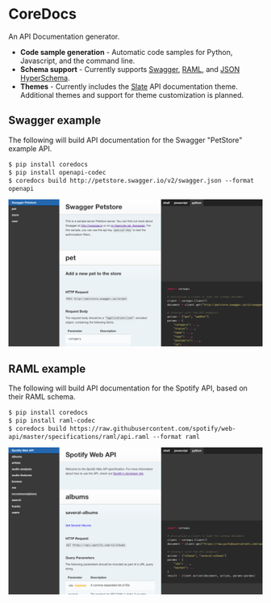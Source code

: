 # CoreDocs

An API Documentation generator.

* **Code sample generation** - Automatic code samples for Python, Javascript, and the command line.
* **Schema support** - Currently supports [Swagger][swagger], [RAML][raml], and [JSON HyperSchema][jsonhyperschema].
* **Themes** - Currently includes the [Slate][slate] API documentation theme.
    Additional themes and support for theme customization is planned.

## Swagger example

The following will build API documentation for the Swagger "PetStore" example API.

    $ pip install coredocs
    $ pip install openapi-codec
    $ coredocs build http://petstore.swagger.io/v2/swagger.json --format openapi

![Swagger Screenshot](screenshots/swagger.png)

## RAML example

The following will build API documentation for the Spotify API, based on their RAML schema.

    $ pip install coredocs
    $ pip install raml-codec
    $ coredocs build https://raw.githubusercontent.com/spotify/web-api/master/specifications/raml/api.raml --format raml

![RAML Screenshot](screenshots/raml.png)

[swagger]: http://swagger.io/
[raml]: http://raml.org/
[jsonhyperschema]: http://json-schema.org/latest/json-schema-hypermedia.html
[slate]: https://github.com/lord/slate
